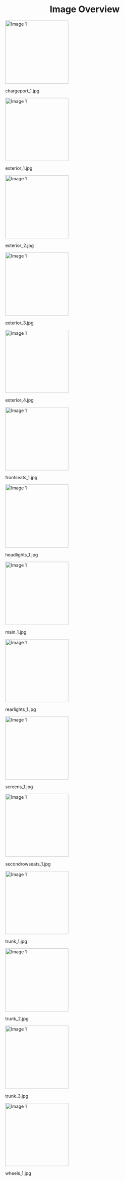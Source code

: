 <h1 style ="text-align: center;"> Image Overview </h1>
<div>
<div style="width="20%">
<img src="https://media.evkx.net/multimedia/models/bmw/ix2/ix2_edrive20/chargeport_1_xst.jpg" alt="Image 1" style="width: 200px;">
<p>chargeport_1.jpg</p>
</div>
<div style="width="20%">
<img src="https://media.evkx.net/multimedia/models/bmw/ix2/ix2_edrive20/exterior_1_xst.jpg" alt="Image 1" style="width: 200px;">
<p>exterior_1.jpg</p>
</div>
<div style="width="20%">
<img src="https://media.evkx.net/multimedia/models/bmw/ix2/ix2_edrive20/exterior_2_xst.jpg" alt="Image 1" style="width: 200px;">
<p>exterior_2.jpg</p>
</div>
<div style="width="20%">
<img src="https://media.evkx.net/multimedia/models/bmw/ix2/ix2_edrive20/exterior_3_xst.jpg" alt="Image 1" style="width: 200px;">
<p>exterior_3.jpg</p>
</div>
<div style="width="20%">
<img src="https://media.evkx.net/multimedia/models/bmw/ix2/ix2_edrive20/exterior_4_xst.jpg" alt="Image 1" style="width: 200px;">
<p>exterior_4.jpg</p>
</div>
<div style="width="20%">
<img src="https://media.evkx.net/multimedia/models/bmw/ix2/ix2_edrive20/frontseats_1_xst.jpg" alt="Image 1" style="width: 200px;">
<p>frontseats_1.jpg</p>
</div>
<div style="width="20%">
<img src="https://media.evkx.net/multimedia/models/bmw/ix2/ix2_edrive20/headlights_1_xst.jpg" alt="Image 1" style="width: 200px;">
<p>headlights_1.jpg</p>
</div>
<div style="width="20%">
<img src="https://media.evkx.net/multimedia/models/bmw/ix2/ix2_edrive20/main_1_xst.jpg" alt="Image 1" style="width: 200px;">
<p>main_1.jpg</p>
</div>
<div style="width="20%">
<img src="https://media.evkx.net/multimedia/models/bmw/ix2/ix2_edrive20/rearlights_1_xst.jpg" alt="Image 1" style="width: 200px;">
<p>rearlights_1.jpg</p>
</div>
<div style="width="20%">
<img src="https://media.evkx.net/multimedia/models/bmw/ix2/ix2_edrive20/screens_1_xst.jpg" alt="Image 1" style="width: 200px;">
<p>screens_1.jpg</p>
</div>
<div style="width="20%">
<img src="https://media.evkx.net/multimedia/models/bmw/ix2/ix2_edrive20/secondrowseats_1_xst.jpg" alt="Image 1" style="width: 200px;">
<p>secondrowseats_1.jpg</p>
</div>
<div style="width="20%">
<img src="https://media.evkx.net/multimedia/models/bmw/ix2/ix2_edrive20/trunk_1_xst.jpg" alt="Image 1" style="width: 200px;">
<p>trunk_1.jpg</p>
</div>
<div style="width="20%">
<img src="https://media.evkx.net/multimedia/models/bmw/ix2/ix2_edrive20/trunk_2_xst.jpg" alt="Image 1" style="width: 200px;">
<p>trunk_2.jpg</p>
</div>
<div style="width="20%">
<img src="https://media.evkx.net/multimedia/models/bmw/ix2/ix2_edrive20/trunk_3_xst.jpg" alt="Image 1" style="width: 200px;">
<p>trunk_3.jpg</p>
</div>
<div style="width="20%">
<img src="https://media.evkx.net/multimedia/models/bmw/ix2/ix2_edrive20/wheels_1_xst.jpg" alt="Image 1" style="width: 200px;">
<p>wheels_1.jpg</p>
</div>
</div>
